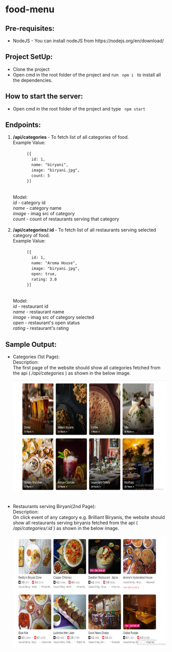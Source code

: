 # food-menu

## Pre-requisites: <br>

<ul>
  <li> NodeJS - You can install nodeJS from https://nodejs.org/en/download/ </li>
</ul>


## Project SetUp: <br>

<ul> 
  <li> Clone the project </li>
  <li> Open cmd in the root folder of the project and run <code> npm i </code> to install all the dependencies. </li>
</ul>

## How to start the server: <br>

<ul>
  <li> Open cmd in the root folder of the project and type <code> npm start </code> </li>
</ul>

## Endpoints: <br>

<ol>
  <li> <strong> /api/categories </strong> - To fetch list of all categories of food. <br>
    Example Value: <br>
    <code> 
      [{
        id: 1,
        name: "biryani",
        image: "biryani.jpg",
        count: 5
      }]
    </code> </br> </br>
    Model: </br>
    <em> id </em> - category id </br>
    <em> name </em> - category name </br>
    <em> image </em> - imag src of category </br>
    <em> count </em> - count of restaurants serving that category </br>  </br>
  </li>
  <li> <strong> /api/categories/:id </strong> - To fetch list of all restaurants serving selected category of food. </br>
  Example Value: <br>
    <code> 
      [{
        id: 1,
        name: "Aroma House",
        image: "biryani.jpg",
        open: true,
        rating: 3.0
      }]
    </code> </br> </br>
    Model: </br>
    <em> id </em> - restaurant id </br>
    <em> name </em> - restaurant name </br>
    <em> image </em> - imag src of category selected </br>
    <em> open </em> - restaurant's open status </br>
    <em> rating </em> - restaurant's rating </br>
  </li>
</ol>

## Sample Output: </br>

<ul>
  <li> Categories (1st Page): </br> 
  Description: <br>
  The first page of the website should show all categories fetched from the api ( <em> /api/categories </em> ) as shown in the below image.
  <p>
    <img src="SampleOutput/categories.PNG" width="700" height="350"/>
  </p>
  </li>
  </br>
  <li> Restaurants serving Biryani(2nd Page): </br> 
   Description: <br>
   On click event of any category e.g. Brilliant Biryanis, the website should show all restaurants serving biryanis fetched from the api ( <em> /api/categories/:id </em> ) as      shown in the below image. 
  <p>
    <img src="SampleOutput/restaurants.PNG" width="700" height="350"/>
  </p>
  </li>
</ul>
